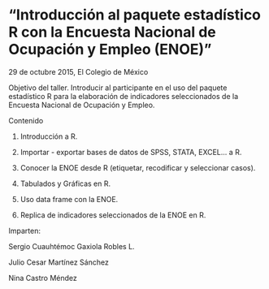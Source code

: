 # “Introducción al paquete estadístico R con la Encuesta Nacional de Ocupación y Empleo (ENOE)”

29 de octubre 2015, El Colegio de México


Objetivo del taller. 
Introducir al participante en el uso del paquete estadístico R para la elaboración de indicadores seleccionados de la Encuesta Nacional de Ocupación y Empleo. 



Contenido

1. Introducción a R. 

2. Importar - exportar bases de datos de SPSS, STATA, EXCEL... a R. 

3. Conocer la ENOE desde R (etiquetar, recodificar y seleccionar casos). 

4. Tabulados y Gráficas en R. 

5. Uso data frame con la ENOE.

6. Replica de indicadores seleccionados de la ENOE en R.




Imparten: 

Sergio Cuauhtémoc Gaxiola Robles L. 

Julio Cesar Martínez Sánchez 

Nina Castro Méndez





